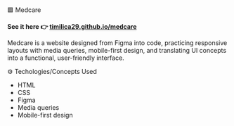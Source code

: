 🟩 Medcare

**See it here 👉 [timilica29.github.io/medcare]([https://timilica29.github.io/wordl/](https://timilica29.github.io/medcare-responsive/))**

Medcare is a website designed from Figma into code, practicing responsive layouts with media queries, mobile-first design, and translating UI concepts into a functional, user-friendly interface.

⚙️ Techologies/Concepts Used
- HTML
- CSS
- Figma
- Media queries
- Mobile-first design
